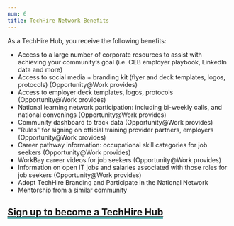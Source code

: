 ```yaml
---
num: 6
title: TechHire Network Benefits
---
```


As a TechHire Hub, you receive the following benefits:

- Access to a large number of corporate resources to assist with achieving your community’s goal (i.e. CEB employer playbook, LinkedIn data and more)
- Access to social media + branding kit (flyer and deck templates, logos, protocols) (Opportunity@Work provides)
- Access to employer deck templates, logos, protocols (Opportunity@Work provides)
- National learning network participation: including bi-weekly calls, and national convenings (Opportunity@Work provides)
- Community dashboard to track data (Opportunity@Work provides)
- "Rules" for signing on official training provider partners, employers (Opportunity@Work provides)
- Career pathway information: occupational skill categories for job seekers (Opportunity@Work provides)
- WorkBay career videos for job seekers (Opportunity@Work provides)
- Information on open IT jobs and salaries associated with those roles for job seekers (Opportunity@Work provides)
- Adopt TechHire Branding and Participate in the National Network
- Mentorship from a similar community

<h2>
  <a style="border-bottom: 2px solid teal;" href="#" title="Click to sign up">Sign up to become a TechHire Hub</a>
</h2>

